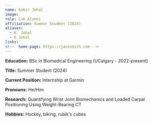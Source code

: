 ```yaml
---
name: Kabir Johal
image: 
role: Lab Alumni
affiliation: Summer Student (2024)
aliases:
  - K. Johal
  - K Johal
links:
<!--  home-page: https://janesmith.com -->
---
```

**Education:** 
BSc in Biomedical Engineering (UCalgary - 2022-present)  

**Title:** 
Summer Student (2024)

**Current Position:**
Internship at Garmin

**Pronouns:** He/Him

**Research:** Quantifying Wrist Joint Biomechanics and Loaded Carpal Positioning Using Weight-Bearing CT

**Hobbies:** Hockey, biking, rubik's cubes
